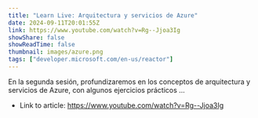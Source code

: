 ```yaml
---
title: "Learn Live: Arquitectura y servicios de Azure"
date: 2024-09-11T20:01:55Z
link: https://www.youtube.com/watch?v=Rg--Jjoa3Ig
showShare: false
showReadTime: false
thumbnail: images/azure.png
tags: ["developer.microsoft.com/en-us/reactor"]
---
```

En la segunda sesión, profundizaremos en los conceptos de arquitectura y servicios de Azure, con algunos ejercicios prácticos ...

- Link to article: https://www.youtube.com/watch?v=Rg--Jjoa3Ig